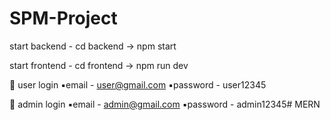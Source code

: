 # SPM-Project
start backend -
cd backend -> npm start

start frontend -
cd frontend -> npm run dev

🔹 user login
▪️email - user@gmail.com
▪️password - user12345

🔹 admin login
▪️email - admin@gmail.com
▪️password - admin12345#   M E R N  
 
